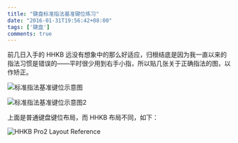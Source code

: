 ```yaml
---
title: "键盘标准指法基准键位练习"
date: "2016-01-31T19:56:42+08:00"
tags: ['键盘']
comments: true
---
```



前几日入手的 HHKB 远没有想象中的那么好适应，归根结底是因为我一直以来的指法习惯是错误的——平时很少用到右手小指，所以贴几张关于正确指法的图，以作矫正。

![标准指法基准键位示意图](https://blog-1253877569.cos.ap-chengdu.myqcloud.com/ext/png/2016/1/f875e5a03136a8680ceeccdab4274430.png  "标准指法基准键位示意图")

![标准指法基准键位示意图2](https://blog-1253877569.cos.ap-chengdu.myqcloud.com/ext/jpg/2016/1/9acd1f6ed08c3ce937814d4cfdda4137.jpg  "标准指法基准键位示意图2")

上面是普通键盘键位布局，而 HHKB 布局不同，如下：

![HHKB Pro2 Layout Reference](https://blog-1253877569.cos.ap-chengdu.myqcloud.com/ext/jpg/2016/1/e37e7793e857fc0b71f60e83f321e4de.jpg  "HHKB Pro2 Layout Reference")
